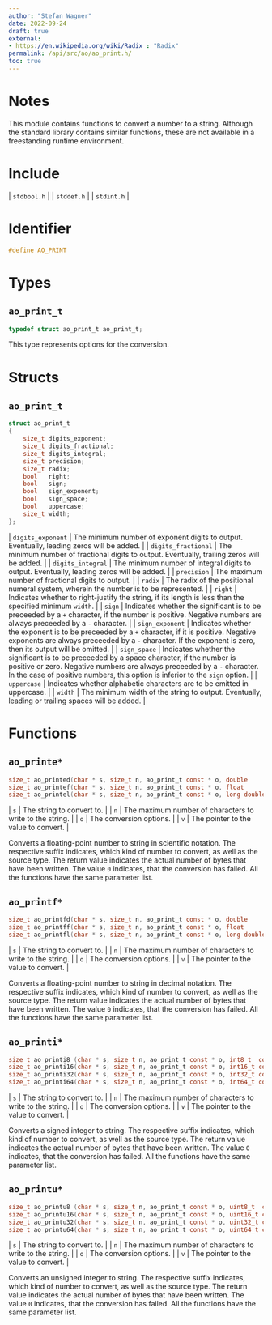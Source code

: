 ```yaml
---
author: "Stefan Wagner"
date: 2022-09-24
draft: true
external:
- https://en.wikipedia.org/wiki/Radix : "Radix"
permalink: /api/src/ao/ao_print.h/
toc: true
---
```


# Notes

This module contains functions to convert a number to a string. Although the standard library contains similar functions, these are not available in a freestanding runtime environment.

# Include

| `stdbool.h` |
| `stddef.h` |
| `stdint.h` |

# Identifier

```c
#define AO_PRINT
```

# Types

## `ao_print_t`

```c
typedef struct ao_print_t ao_print_t;
```

This type represents options for the conversion.

# Structs

## `ao_print_t`

```c
struct ao_print_t
{
    size_t digits_exponent;
    size_t digits_fractional;
    size_t digits_integral;
    size_t precision;
    size_t radix;
    bool   right;
    bool   sign;
    bool   sign_exponent;
    bool   sign_space;
    bool   uppercase;
    size_t width;
};
```

| `digits_exponent` | The minimum number of exponent digits to output. Eventually, leading zeros will be added. |
| `digits_fractional` | The minimum number of fractional digits to output. Eventually, trailing zeros will be added. |
| `digits_integral` | The minimum number of integral digits to output. Eventually, leading zeros will be added. |
| `precision` | The maximum number of fractional digits to output. |
| `radix` | The radix of the positional numeral system, wherein the number is to be represented. |
| `right` | Indicates whether to right-justify the string, if its length is less than the specified minimum `width`. |
| `sign` | Indicates whether the significant is to be preceeded by a `+` character, if the number is positive. Negative numbers are always preceeded by a `-` character. |
| `sign_exponent` | Indicates whether the exponent is to be preceeded by a `+` character, if it is positive. Negative exponents are always preceeded by a `-` character. If the exponent is zero, then its output will be omitted. |
| `sign_space` | Indicates whether the significant is to be preceeded by a space character, if the number is positive or zero. Negative numbers are always preceeded by a `-` character. In the case of positive numbers, this option is inferior to the `sign` option. |
| `uppercase` | Indicates whether alphabetic characters are to be emitted in uppercase. |
| `width` | The minimum width of the string to output. Eventually, leading or trailing spaces will be added. |

# Functions

## `ao_printe*`

```c
size_t ao_printed(char * s, size_t n, ao_print_t const * o, double      const * v);
size_t ao_printef(char * s, size_t n, ao_print_t const * o, float       const * v);
size_t ao_printel(char * s, size_t n, ao_print_t const * o, long double const * v);
```

| `s` | The string to convert to. |
| `n` | The maximum number of characters to write to the string. |
| `o` | The conversion options. |
| `v` | The pointer to the value to convert. |

Converts a floating-point number to string in scientific notation. The respective suffix indicates, which kind of number to convert, as well as the source type. The return value indicates the actual number of bytes that have been written. The value `0` indicates, that the conversion has failed. All the functions have the same parameter list.

## `ao_printf*`

```c
size_t ao_printfd(char * s, size_t n, ao_print_t const * o, double      const * v);
size_t ao_printff(char * s, size_t n, ao_print_t const * o, float       const * v);
size_t ao_printfl(char * s, size_t n, ao_print_t const * o, long double const * v);
```

| `s` | The string to convert to. |
| `n` | The maximum number of characters to write to the string. |
| `o` | The conversion options. |
| `v` | The pointer to the value to convert. |

Converts a floating-point number to string in decimal notation. The respective suffix indicates, which kind of number to convert, as well as the source type. The return value indicates the actual number of bytes that have been written. The value `0` indicates, that the conversion has failed. All the functions have the same parameter list.

## `ao_printi*`

```c
size_t ao_printi8 (char * s, size_t n, ao_print_t const * o, int8_t  const * v);
size_t ao_printi16(char * s, size_t n, ao_print_t const * o, int16_t const * v);
size_t ao_printi32(char * s, size_t n, ao_print_t const * o, int32_t const * v);
size_t ao_printi64(char * s, size_t n, ao_print_t const * o, int64_t const * v);
```

| `s` | The string to convert to. |
| `n` | The maximum number of characters to write to the string. |
| `o` | The conversion options. |
| `v` | The pointer to the value to convert. |

Converts a signed integer to string. The respective suffix indicates, which kind of number to convert, as well as the source type. The return value indicates the actual number of bytes that have been written. The value `0` indicates, that the conversion has failed. All the functions have the same parameter list.

## `ao_printu*`

```c
size_t ao_printu8 (char * s, size_t n, ao_print_t const * o, uint8_t  const * v);
size_t ao_printu16(char * s, size_t n, ao_print_t const * o, uint16_t const * v);
size_t ao_printu32(char * s, size_t n, ao_print_t const * o, uint32_t const * v);
size_t ao_printu64(char * s, size_t n, ao_print_t const * o, uint64_t const * v);
```

| `s` | The string to convert to. |
| `n` | The maximum number of characters to write to the string. |
| `o` | The conversion options. |
| `v` | The pointer to the value to convert. |

Converts an unsigned integer to string. The respective suffix indicates, which kind of number to convert, as well as the source type. The return value indicates the actual number of bytes that have been written. The value `0` indicates, that the conversion has failed. All the functions have the same parameter list.
